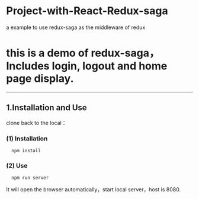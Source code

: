 # Project-with-React-Redux-saga

a example to use redux-saga as the middleware of redux

# this is a demo of redux-saga，Includes login, logout and home page display.
------



## 1.Installation and Use

clone back to the local：

### (1) Installation

      npm install
      
### (2) Use

      npm run server
      
It will open the browser automatically，start local server，host is 8080.
